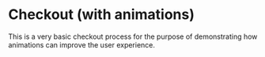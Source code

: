 # Checkout (with animations)

This is a very basic checkout process for the purpose of demonstrating how animations can improve the user experience.
